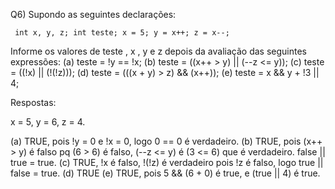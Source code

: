Q6) Supondo as seguintes declarações:

`` 
int x, y, z;
int teste;
x = 5;
y = x++;
z = x--;
``

Informe os valores de teste , x , y e z depois da avaliação das seguintes expressões:
(a) teste = !y == !x;
(b) teste = ((x++ > y) || (--z <= y));
(c) teste = ((!x) || (!(!z)));
(d) teste = (((x + y) > z) && (x++));
(e) teste = x && y + !3 || 4;

Respostas:

x = 5, y = 6, z = 4.

(a) TRUE, pois !y = 0 e !x = 0, logo 0 == 0 é verdadeiro.
(b) TRUE, pois (x++ > y) é falso pq (6 > 6) é falso, (--z <= y) é (3 <= 6) que é verdadeiro. false || true = true.
(c) TRUE, !x é falso, !(!z) é verdadeiro pois !z é falso, logo true || false = true.
(d) TRUE
(e) TRUE, pois 5 && (6 + 0) é true, e (true || 4) é true. 